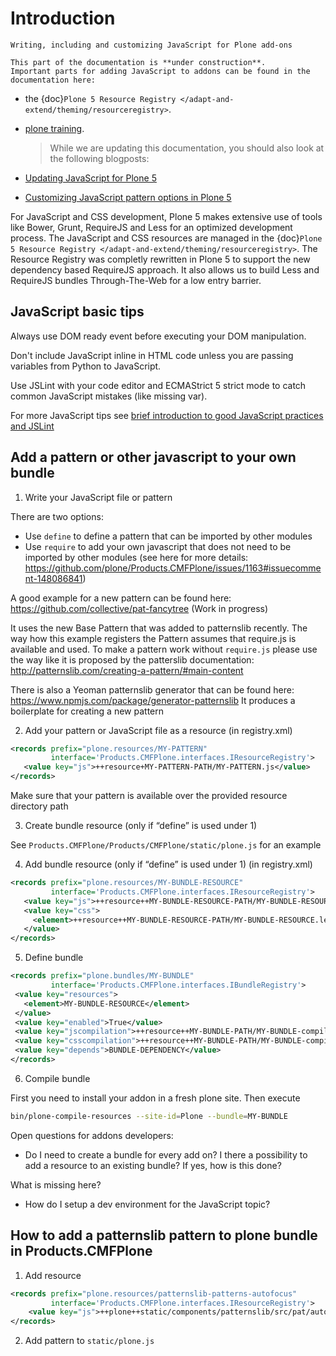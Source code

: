 # Introduction

```{admonition} Description
Writing, including and customizing JavaScript for Plone add-ons
```

```{note}
This part of the documentation is **under construction**.
Important parts for adding JavaScript to addons can be found in the documentation here:
```

- the {doc}`Plone 5 Resource Registry </adapt-and-extend/theming/resourceregistry>`.

- [plone training](http://training.plone.org/5/javascript/index.html).

  > While we are updating this documentation, you should also look at the following blogposts:

- [Updating JavaScript for Plone 5](https://www.wildcardcorp.com/blog/updating-javascript-for-plone-5)

- [Customizing JavaScript pattern options in Plone 5](https://www.wildcardcorp.com/blog/customizing-javascript-pattern-settings-in-plone-5)

For JavaScript and CSS development, Plone 5 makes extensive use of tools like Bower, Grunt, RequireJS and Less for an optimized development process.
The JavaScript and CSS resources are managed in the {doc}`Plone 5 Resource Registry </adapt-and-extend/theming/resourceregistry>`.
The Resource Registry was completly rewritten in Plone 5 to support the new dependency based RequireJS approach.
It also allows us to build Less and RequireJS bundles Through-The-Web for a low entry barrier.

## JavaScript basic tips

Always use DOM ready event before executing your DOM manipulation.

Don't include JavaScript inline in HTML code unless you are passing variables from Python to JavaScript.

Use JSLint with your code editor and ECMAStrict 5 strict mode to catch common JavaScript mistakes (like missing var).

For more JavaScript tips see [brief introduction to good JavaScript practices and JSLint](http://opensourcehacker.com/2011/11/05/javascript-how-to-avoid-the-bad-parts/)

## Add a pattern or other javascript to your own bundle

1. Write your JavaScript file or pattern

There are two options:

- Use `define` to define a pattern that can be imported by other modules
- Use `require` to add your own javascript that does not need to be imported by other modules (see here for more details: <https://github.com/plone/Products.CMFPlone/issues/1163#issuecomment-148086841>)

A good example for a new pattern can be found here: <https://github.com/collective/pat-fancytree> (Work in progress)

It uses the new Base Pattern that was added to patternslib recently. The way how this example registers the Pattern assumes that require.js is available and used.
To make a pattern work without `require.js` please use the way like it is proposed by the patterslib documentation: <http://patternslib.com/creating-a-pattern/#main-content>

There is also a Yeoman patternslib generator that can be found here:
<https://www.npmjs.com/package/generator-patternslib>
It produces a boilerplate for creating a new pattern

2. Add your pattern or JavaScript file as a resource (in registry.xml)

```xml
<records prefix="plone.resources/MY-PATTERN"
         interface='Products.CMFPlone.interfaces.IResourceRegistry'>
   <value key="js">++resource+MY-PATTERN-PATH/MY-PATTERN.js</value>
</records>
```

Make sure that your pattern is available over the provided resource directory path

3. Create bundle resource (only if “define” is used under 1)

See `Products.CMFPlone/Products/CMFPlone/static/plone.js` for an example

4. Add bundle resource (only if “define” is used under 1) (in registry.xml)

```xml
<records prefix="plone.resources/MY-BUNDLE-RESOURCE"
         interface='Products.CMFPlone.interfaces.IResourceRegistry'>
   <value key="js">++resource++MY-BUNDLE-RESOURCE-PATH/MY-BUNDLE-RESOURCE.js</value>
   <value key="css">
     <element>++resource++MY-BUNDLE-RESOURCE-PATH/MY-BUNDLE-RESOURCE.less</element>
   </value>
</records>
```

5. Define bundle

```xml
<records prefix="plone.bundles/MY-BUNDLE"
         interface='Products.CMFPlone.interfaces.IBundleRegistry'>
 <value key="resources">
   <element>MY-BUNDLE-RESOURCE</element>
 </value>
 <value key="enabled">True</value>
 <value key="jscompilation">++resource++MY-BUNDLE-PATH/MY-BUNDLE-compiled.min.js</value>
 <value key="csscompilation">++resource++MY-BUNDLE-PATH/MY-BUNDLE-compiled.min.css</value>
 <value key="depends">BUNDLE-DEPENDENCY</value>
</records>
```

6. Compile bundle

First you need to install your addon in a fresh plone site. Then execute

```bash
bin/plone-compile-resources --site-id=Plone --bundle=MY-BUNDLE
```

Open questions for addons developers:

- Do I need to create a bundle for every add on? I there a possibility to add a resource to an existing bundle? If yes, how is this done?

What is missing here?

- How do I setup a dev environment for the JavaScript topic?

## How to add a patternslib pattern to plone bundle in Products.CMFPlone

1. Add resource

```xml
<records prefix="plone.resources/patternslib-patterns-autofocus"
         interface='Products.CMFPlone.interfaces.IResourceRegistry'>
    <value key="js">++plone++static/components/patternslib/src/pat/autofocus/autofocus.js</value>
</records>
```

2. Add pattern to `static/plone.js`
